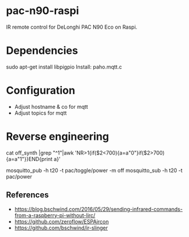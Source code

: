 # pac-n90-raspi
IR remote control for DeLonghi PAC N90 Eco on Raspi.

# Dependencies
sudo apt-get install libpigpio
Install: paho.mqtt.c

# Configuration
- Adjust hostname & co for mqtt
- Adjust topics for mqtt

# Reverse engineering
cat off_synth |grep "^1"|awk 'NR>1{if($2<700){a=a"0"}if($2>700){a=a"1"}}END{print a}'

mosquitto_pub -h t20 -t pac/toggle/power -m off
 mosquitto_sub -h t20 -t pac/power



## References
- https://blog.bschwind.com/2016/05/29/sending-infrared-commands-from-a-raspberry-pi-without-lirc/
- https://github.com/zeroflow/ESPAircon
- https://github.com/bschwind/ir-slinger
